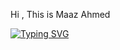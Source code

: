 Hi , This is Maaz Ahmed 
 
 [![Typing SVG](https://readme-typing-svg.demolab.com?font=Fira+Code&pause=1000&width=435&lines=Web+3+Geek;Blockchain%2FSolidity+Enthusiast+;Full+Stack+Developer;Always+learning+new+things)](https://git.io/typing-svg)

